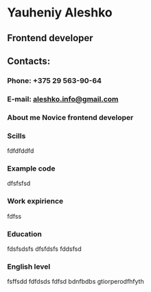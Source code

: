 # **Yauheniy Aleshko** 
## Frontend developer 
## Contacts: 

### Phone:  +375 29 563-90-64
### E-mail:  aleshko.info@gmail.com

### About me  Novice frontend developer


### Scills  
fdfdfddfd

### Example code  
dfsfsfsd

### Work expirience  
fdfss

### Education  
fdsfsdsfs dfsfdsfs fddsfsd

### English level  
fsffsdd fdfdsds fdfsd bdnfbdbs gtiorperodfhfyth
